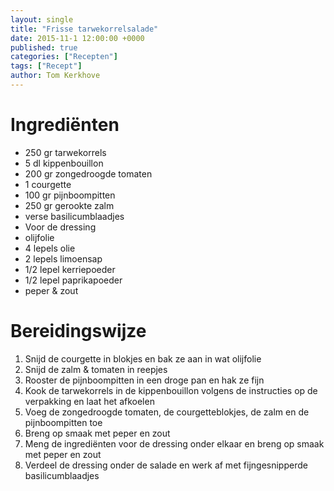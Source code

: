 ```yaml
---
layout: single
title: "Frisse tarwekorrelsalade"
date: 2015-11-1 12:00:00 +0000
published: true
categories: ["Recepten"]
tags: ["Recept"]
author: Tom Kerkhove
---
```


# Ingrediënten

- 250 gr tarwekorrels
- 5 dl kippenbouillon
- 200 gr zongedroogde tomaten
- 1 courgette
- 100 gr pijnboompitten
- 250 gr gerookte zalm
- verse basilicumblaadjes
- Voor de dressing
- olijfolie
- 4 lepels olie
- 2 lepels limoensap
- 1/2 lepel kerriepoeder
- 1/2 lepel paprikapoeder
- peper & zout

# Bereidingswijze

1. Snijd de courgette in blokjes en bak ze aan in wat olijfolie
2. Snijd de zalm & tomaten in reepjes
3. Rooster de pijnboompitten in een droge pan en hak ze fijn
4. Kook de tarwekorrels in de kippenbouillon volgens de instructies op de verpakking en laat het afkoelen
5. Voeg de zongedroogde tomaten, de courgetteblokjes, de zalm en de pijnboompitten toe
6. Breng op smaak met peper en zout
7. Meng de ingrediënten voor de dressing onder elkaar en breng op smaak met peper en zout
8. Verdeel de dressing onder de salade en werk af met fijngesnipperde basilicumblaadjes